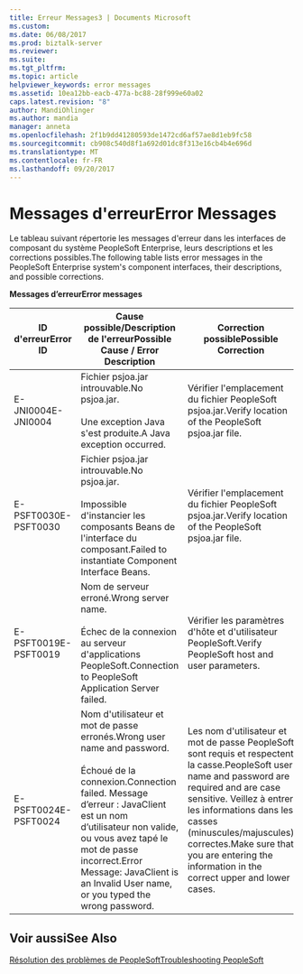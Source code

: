 ```yaml
---
title: Erreur Messages3 | Documents Microsoft
ms.custom: 
ms.date: 06/08/2017
ms.prod: biztalk-server
ms.reviewer: 
ms.suite: 
ms.tgt_pltfrm: 
ms.topic: article
helpviewer_keywords: error messages
ms.assetid: 10ea12bb-eacb-477a-bc88-28f999e60a02
caps.latest.revision: "8"
author: MandiOhlinger
ms.author: mandia
manager: anneta
ms.openlocfilehash: 2f1b9dd41280593de1472cd6af57ae8d1eb9fc58
ms.sourcegitcommit: cb908c540d8f1a692d01dc8f313e16cb4b4e696d
ms.translationtype: MT
ms.contentlocale: fr-FR
ms.lasthandoff: 09/20/2017
---
```

# <a name="error-messages"></a><span data-ttu-id="2e4e8-102">Messages d'erreur</span><span class="sxs-lookup"><span data-stu-id="2e4e8-102">Error Messages</span></span>
<span data-ttu-id="2e4e8-103">Le tableau suivant répertorie les messages d'erreur dans les interfaces de composant du système PeopleSoft Enterprise, leurs descriptions et les corrections possibles.</span><span class="sxs-lookup"><span data-stu-id="2e4e8-103">The following table lists error messages in the PeopleSoft Enterprise system's component interfaces, their descriptions, and possible corrections.</span></span>  
  
 <span data-ttu-id="2e4e8-104">**Messages d’erreur**</span><span class="sxs-lookup"><span data-stu-id="2e4e8-104">**Error messages**</span></span>  
  
|<span data-ttu-id="2e4e8-105">ID d'erreur</span><span class="sxs-lookup"><span data-stu-id="2e4e8-105">Error ID</span></span>|<span data-ttu-id="2e4e8-106">Cause possible/Description de l'erreur</span><span class="sxs-lookup"><span data-stu-id="2e4e8-106">Possible Cause / Error Description</span></span>|<span data-ttu-id="2e4e8-107">Correction possible</span><span class="sxs-lookup"><span data-stu-id="2e4e8-107">Possible Correction</span></span>|  
|--------------|-----------------------------------------|-------------------------|  
|<span data-ttu-id="2e4e8-108">E-JNI0004</span><span class="sxs-lookup"><span data-stu-id="2e4e8-108">E-JNI0004</span></span>|<span data-ttu-id="2e4e8-109">Fichier psjoa.jar introuvable.</span><span class="sxs-lookup"><span data-stu-id="2e4e8-109">No psjoa.jar.</span></span><br /><br /> <span data-ttu-id="2e4e8-110">Une exception Java s'est produite.</span><span class="sxs-lookup"><span data-stu-id="2e4e8-110">A Java exception occurred.</span></span>|<span data-ttu-id="2e4e8-111">Vérifier l'emplacement du fichier PeopleSoft psjoa.jar.</span><span class="sxs-lookup"><span data-stu-id="2e4e8-111">Verify location of the PeopleSoft psjoa.jar file.</span></span>|  
|<span data-ttu-id="2e4e8-112">E-PSFT0030</span><span class="sxs-lookup"><span data-stu-id="2e4e8-112">E-PSFT0030</span></span>|<span data-ttu-id="2e4e8-113">Fichier psjoa.jar introuvable.</span><span class="sxs-lookup"><span data-stu-id="2e4e8-113">No psjoa.jar.</span></span><br /><br /> <span data-ttu-id="2e4e8-114">Impossible d'instancier les composants Beans de l'interface du composant.</span><span class="sxs-lookup"><span data-stu-id="2e4e8-114">Failed to instantiate Component Interface Beans.</span></span>|<span data-ttu-id="2e4e8-115">Vérifier l'emplacement du fichier PeopleSoft psjoa.jar.</span><span class="sxs-lookup"><span data-stu-id="2e4e8-115">Verify location of the PeopleSoft psjoa.jar file.</span></span>|  
|<span data-ttu-id="2e4e8-116">E-PSFT0019</span><span class="sxs-lookup"><span data-stu-id="2e4e8-116">E-PSFT0019</span></span>|<span data-ttu-id="2e4e8-117">Nom de serveur erroné.</span><span class="sxs-lookup"><span data-stu-id="2e4e8-117">Wrong server name.</span></span><br /><br /> <span data-ttu-id="2e4e8-118">Échec de la connexion au serveur d'applications PeopleSoft.</span><span class="sxs-lookup"><span data-stu-id="2e4e8-118">Connection to PeopleSoft Application Server failed.</span></span>|<span data-ttu-id="2e4e8-119">Vérifier les paramètres d'hôte et d'utilisateur PeopleSoft.</span><span class="sxs-lookup"><span data-stu-id="2e4e8-119">Verify PeopleSoft host and user parameters.</span></span>|  
|<span data-ttu-id="2e4e8-120">E-PSFT0024</span><span class="sxs-lookup"><span data-stu-id="2e4e8-120">E-PSFT0024</span></span>|<span data-ttu-id="2e4e8-121">Nom d'utilisateur et mot de passe erronés.</span><span class="sxs-lookup"><span data-stu-id="2e4e8-121">Wrong user name and password.</span></span><br /><br /> <span data-ttu-id="2e4e8-122">Échoué de la connexion.</span><span class="sxs-lookup"><span data-stu-id="2e4e8-122">Connection failed.</span></span> <span data-ttu-id="2e4e8-123">Message d’erreur : JavaClient est un nom d’utilisateur non valide, ou vous avez tapé le mot de passe incorrect.</span><span class="sxs-lookup"><span data-stu-id="2e4e8-123">Error Message: JavaClient is an Invalid User name, or you typed the wrong password.</span></span>|<span data-ttu-id="2e4e8-124">Les nom d'utilisateur et mot de passe PeopleSoft sont requis et respectent la casse.</span><span class="sxs-lookup"><span data-stu-id="2e4e8-124">PeopleSoft user name and password are required and are case sensitive.</span></span> <span data-ttu-id="2e4e8-125">Veillez à entrer les informations dans les casses (minuscules/majuscules) correctes.</span><span class="sxs-lookup"><span data-stu-id="2e4e8-125">Make sure that you are entering the information in the correct upper and lower cases.</span></span>|  
  
## <a name="see-also"></a><span data-ttu-id="2e4e8-126">Voir aussi</span><span class="sxs-lookup"><span data-stu-id="2e4e8-126">See Also</span></span>  
 [<span data-ttu-id="2e4e8-127">Résolution des problèmes de PeopleSoft</span><span class="sxs-lookup"><span data-stu-id="2e4e8-127">Troubleshooting PeopleSoft</span></span>](../core/troubleshooting-peoplesoft.md)